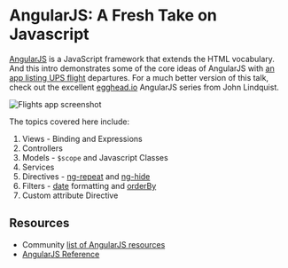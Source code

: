 # AngularJS: A Fresh Take on Javascript
[AngularJS](http://angularjs.org) is a JavaScript framework that extends the HTML vocabulary. And this intro demonstrates some of the core ideas of AngularJS with [an app listing UPS flight](http://troyharvey.github.io/angularjs-intro/) departures. For a much better version of this talk, check out the excellent [egghead.io](http://www.youtube.com/playlist?list=PLP6DbQBkn9ymGQh2qpk9ImLHdSH5T7yw7) AngularJS series from John Lindquist.

![Flights app screenshot](http://i.imgur.com/xMlD7QY.png)

The topics covered here include:

1. Views - Binding and Expressions
2. Controllers
3. Models - `$scope` and Javascript Classes
4. Services
5. Directives - [ng-repeat]() and [ng-hide]()
6. Filters - [date](http://docs.angularjs.org/api/ng.filter:date) formatting and [orderBy](http://docs.angularjs.org/api/ng.filter:orderBy)
7. Custom attribute Directive

## Resources

* Community [list of AngularJS resources](https://github.com/jmcunningham/AngularJS-Learning)
* [AngularJS Reference](http://docs.angularjs.org/api/)

